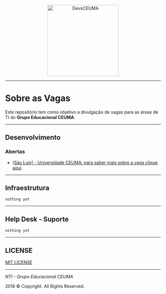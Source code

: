 <p align="center">
  <img src="https://avatars3.githubusercontent.com/u/20302123?v=4&u=70404a119120a15f255006c0b8f13a6929de0b6b&s=400" alt="DevsCEUMA" width="230" />
</p>

-------------------------------------------------

# Sobre as Vagas

Este repositório tem como objetivo a divulgação de vagas para as áreas de TI do **Grupo Educacional CEUMA**.

-------------------------------------------------

## Desenvolvimento

### Abertas

- [[São Luís] - Universidade CEUMA: para saber mais sobre a vaga clique aqui](development/README.md).

-------------------------------------------------

## Infraestrutura

```nothing yet```

-------------------------------------------------

## Help Desk - Suporte

```nothing yet```

-------------------------------------------------

## LICENSE

[MIT LICENSE](LICENSE)

-------------------------------------------------

*NTI - Grupo Educacional CEUMA*

<p>2018 &copy; Copyright. All Rights Reserved.</p>
